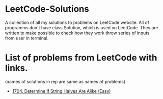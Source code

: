 # LeetCode-Solutions
A collection of all my solutions to problems on LeetCode website.
All of programms don't have class Solution, which is used on LeetCode.
They are written to make possible to check how they work throw series of inputs from user in terminal.

# List of problems from LeetCode with links.
(names of solutions in rep are same as names of problems)

* [1704. Determine if String Halves Are Alike (Easy)](https://leetcode.com/problems/determine-if-string-halves-are-alike/description/)

